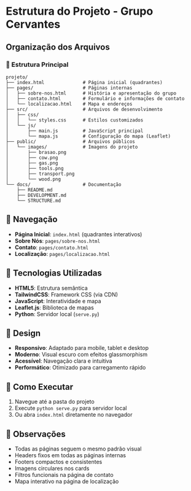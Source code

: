 # Estrutura do Projeto - Grupo Cervantes

## Organização dos Arquivos

### 📁 Estrutura Principal
```
projeto/
├── index.html              # Página inicial (quadrantes)
├── pages/                  # Páginas internas
│   ├── sobre-nos.html      # História e apresentação do grupo
│   ├── contato.html        # Formulário e informações de contato
│   └── localizacao.html    # Mapa e endereços
├── src/                    # Arquivos de desenvolvimento
│   ├── css/
│   │   └── styles.css      # Estilos customizados
│   └── js/
│       ├── main.js         # JavaScript principal
│       └── mapa.js         # Configuração do mapa (Leaflet)
├── public/                 # Arquivos públicos
│   └── images/             # Imagens do projeto
│       ├── brasao.png
│       ├── cow.png
│       ├── gas.png
│       ├── tools.png
│       ├── transport.png
│       └── wood.png
└── docs/                   # Documentação
    ├── README.md
    ├── DEVELOPMENT.md
    └── STRUCTURE.md
```

## 🔗 Navegação
- **Página Inicial**: `index.html` (quadrantes interativos)
- **Sobre Nós**: `pages/sobre-nos.html`
- **Contato**: `pages/contato.html`
- **Localização**: `pages/localizacao.html`

## 🎨 Tecnologias Utilizadas
- **HTML5**: Estrutura semântica
- **TailwindCSS**: Framework CSS (via CDN)
- **JavaScript**: Interatividade e mapa
- **Leaflet.js**: Biblioteca de mapas
- **Python**: Servidor local (`serve.py`)

## 📱 Design
- **Responsivo**: Adaptado para mobile, tablet e desktop
- **Moderno**: Visual escuro com efeitos glassmorphism
- **Acessível**: Navegação clara e intuitiva
- **Performático**: Otimizado para carregamento rápido

## 🚀 Como Executar
1. Navegue até a pasta do projeto
2. Execute `python serve.py` para servidor local
3. Ou abra `index.html` diretamente no navegador

## 📝 Observações
- Todas as páginas seguem o mesmo padrão visual
- Headers fixos em todas as páginas internas
- Footers compactos e consistentes
- Imagens circulares nos cards
- Filtros funcionais na página de contato
- Mapa interativo na página de localização
